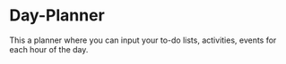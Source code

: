 # Day-Planner

This a planner where you can input your to-do lists, activities, events for each hour of the day.
